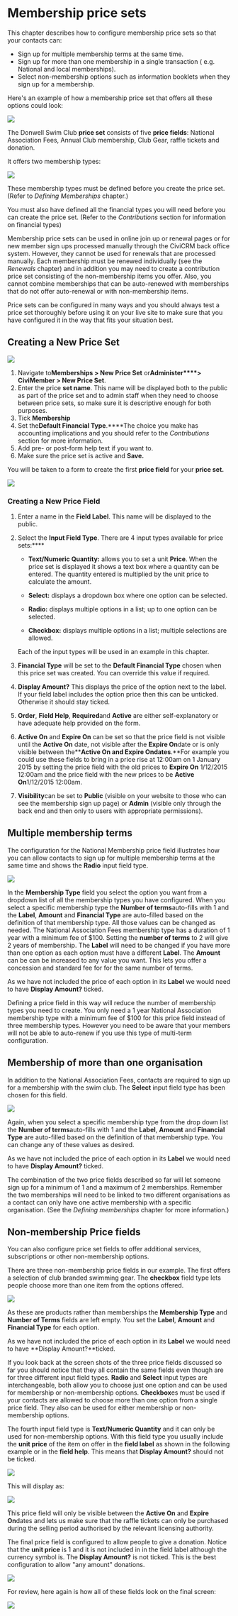 Membership price sets
=====================

This chapter describes how to configure membership price sets so that
your contacts can:

-   Sign up for multiple membership terms at the same time. 
-   Sign up for more than one membership in a single transaction ( e.g.
    National and local memberships).
-   Select non-membership options such as information booklets when they
    sign up for a membership.

Here's an example of how a membership price set that offers all these
options could look: 

![](../img/4.5_membership_price_sets_complete_price_set.PNG) 
 

The Donwell Swim Club **price set** consists of five **price fields**:
National Association Fees, Annual Club membership, Club Gear, raffle
tickets and donation. 
 
It offers two membership types:

![](../img/4.5_membership_price_sets_types_1.PNG) 
 

These membership types must be defined before you create the price set.
(Refer to *Defining Memberships* chapter.) 

You must also have defined all the financial types you will need before
you can create the price set. (Refer to the *Contributions* section for
information on financial types)

Membership price sets can be used in online join up or renewal pages or
for new member sign ups processed manually through the CiviCRM back
office system. However, they cannot be used for renewals that are
processed manually. Each membership must be renewed individually (see
the *Renewals* chapter) and in addition you may need to create a
contribution price set consisting of the non-membership items you offer.
Also, you cannot combine memberships that can be auto-renewed with
memberships that do not offer auto-renewal or with non-membership items.


Price sets can be configured in many ways and you should always test a
price set thoroughly before using it on your live site to make sure that
you have configured it in the way that fits your situation best.

Creating a New Price Set
------------------------

![](../img/4.5_membership_price_sets_new_new_price_set_1.PNG) 


1.  Navigate to**Memberships > New Price Set** or**Administer****>
    CiviMember > New Price Set**.
2.  Enter the price **set name**. This name will be displayed both to
    the public as part of the price set and to admin staff when they
    need to choose between price sets, so make sure it is descriptive
    enough for both purposes.
3.  Tick **Membership**
4.  Set the**Default Financial Type**.****The choice you make has
    accounting implications and you should refer to the *Contributions*
    section for more information.
5.  Add pre- or post-form help text if you want to.
6.  Make sure the price set is active and **Save.** 

You will be taken to a form to create the first **price field** for your
**price set.**

![](../img/4.5_membership_price_sets_new_new_price_field_1.PNG) 

### Creating a New Price Field

1.  Enter a name in the **Field Label**. This name will be displayed to
    the public.

2.  Select the **Input Field Type**. There are 4 input types available
    for price sets:****

    -   **Text/Numeric Quantity:** allows you to set a unit **Price**.
        When the price set is displayed it shows a text box where a
        quantity can be entered. The quantity entered is multiplied by
        the unit price to calculate the amount.

    -   **Select:** displays a dropdown box where one option can be
        selected.

    -   **Radio:** displays multiple options in a list; up to one option
        can be selected.

    -   **Checkbox:** displays multiple options in a list; multiple
        selections are allowed.

    Each of the input types will be used in an example in this chapter. 

3.  **Financial Type** will be set to the **Default Financial Type**
    chosen when this price set was created. You can override this value
    if required.

4.  **Display Amount?** This displays the price of the option next to
    the label. If your field label includes the option price then this
    can be unticked. Otherwise it should stay ticked.

5.  **Order**, **Field Help**, **Required**and **Active** are either
    self-explanatory or have adequate help provided on the form.

6.  **Active On** and **Expire On** can be set so that the price field
    is not visible until the **Active On** date, not visible after the
    **Expire On**date or is only visible between the******Active On**
    and **Expire On**dates**.**For example you could use these fields to
    bring in a price rise at 12:00am on 1 January 2015 by setting the
    price field with the old prices to **Expire On** 1/12/2015 12:00am
    and the price field with the new prices to be **Active On**1/12/2015
    12:00am.

7.  **Visibility**can be set to **Public** (visible on your website to
    those who can see the membership sign up page) or **Admin** (visible
    only through the back end and then only to users with appropriate
    permissions). 

Multiple membership terms
-------------------------

The configuration for the National Membership price field illustrates
how you can allow contacts to sign up for multiple membership terms at
the same time and shows the **Radio** input field type. 

![](../img/4.5_membership_price_sets_multi-term_1.PNG) 

In the **Membership Type** field you select the option you want from
a dropdown list of all the membership types you have configured. When
you select a specific membership type the **Number of terms**auto-fills
with 1 and the **Label**, **Amount** and **Financial Type** are
auto-filled based on the definition of that membership type. All those
values can be changed as needed. The National Association Fees
membership type has a duration of 1 year with a minimum fee of $100.
Setting the **number of terms** to 2 will give 2 years of membership.
The **Label** will need to be changed if you have more than one option
as each option must have a different **Label**. The **Amount** can be
can be increased to any value you want. This lets you offer a concession
and standard fee for for the same number of terms. 

As we have not included the price of each option in its **Label** we
would need to have **Display Amount?** ticked.

Defining a price field in this way will reduce the number of membership
types you need to create. You only need a 1 year National Association
membership type with a minimum fee of $100 for this price field instead
of three membership types. However you need to be aware that your
members will not be able to auto-renew if you use this type of
multi-term configuration. 

Membership of more than one organisation
----------------------------------------

In addition to the National Association Fees, contacts are required to
sign up for a membership with the swim club. The **Select** input field
type has been chosen for this field. 

![](../img/4.5_membership_price_sets_second_organisation_1.PNG) 


Again, when you select a specific membership type from the drop down
list the **Number of terms**auto-fills with 1 and the **Label**,
**Amount** and **Financial Type** are auto-filled based on the
definition of that membership type. You can change any of these values
as desired.

As we have not included the price of each option in its **Label** we
would need to have **Display Amount?** ticked. 

The combination of the two price fields described so far will let
someone sign up for a minimum of 1 and a maximum of 2 memberships.
Remember the two memberships will need to be linked to two different
organisations as a contact can only have one active membership with a
specific organisation. (See the *Defining memberships* chapter for more
information.)

Non-membership Price fields 
-----------------------------

You can also configure price set fields to offer additional services,
subscriptions or other non-membership options. 
 
 There are three non-membership price fields in our example. The first
offers a selection of club branded swimming gear. The **checkbox** field
type lets people choose more than one item from the options offered.

![](../img/Membership%20Pricesets%20non-member%20field_1.PNG) 

As these are products rather than memberships the **Membership Type**
and **Number of Terms** fields are left empty. You set the **Label**,
**Amount** and **Financial Type** for each option. 

As we have not included the price of each option in its **Label** we
would need to have **Display Amount?**ticked. 

If you look back at the screen shots of the three price fields discussed
so far you should notice that they all contain the same fields even
though are for three different input field types. **Radio** and
**Select** input types are interchangeable, both allow you to choose
just one option and can be used for membership or non-membership
options. **Checkbox**es must be used if your contacts are allowed to
choose more than one option from a single price field. They also can be
used for either membership or non-membership options.

The fourth input field type is **Text/Numeric Quantity** and it can only
be used for non-membership options. With this field type you usually
include the **unit price** of the item on offer in the **field label**
as shown in the following example or in the **field help**. This means
that **Display Amount?** should not be ticked.

![](../_edit/static/4.5_membership_price_sets_raffle_dates_fields_used.PNG)

This will display as:

![](../_edit/static/membership_price_set_raffle_preview_1.PNG)

This price field will only be visible between the **Active On** and
**Expire On**dates and lets us make sure that the raffle tickets can
only be purchased during the selling period authorised by the relevant
licensing authority.

The final price field is configured to allow people to give a donation.
Notice that the **unit price** is 1 and it is not included in in the
field label although the currency symbol is. The **Display Amount?** is
not ticked. This is the best configuration to allow "any amount"
donations. 

![](../_edit/static/4.5_membership_price_sets_donation.PNG)

For review, here again is how all of these fields look on the final
screen:

![](../img/Membership%20priceset%20final.PNG) 
